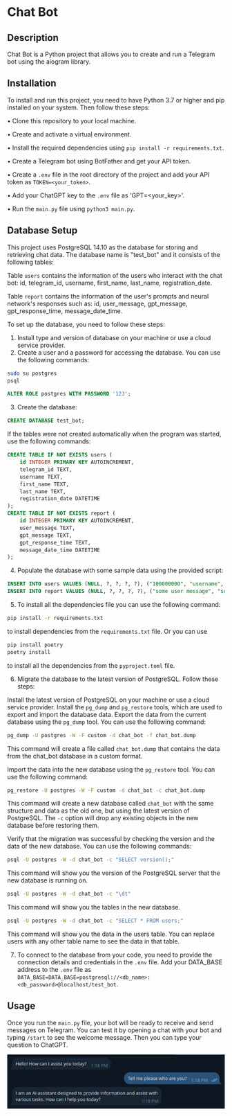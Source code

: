 # Chat Bot

## Description

Chat Bot is a Python project that allows you to create and run a Telegram bot using the aiogram library. 

## Installation

To install and run this project, you need to have Python 3.7 or higher and pip installed on your system. Then follow these steps:

• Clone this repository to your local machine.

• Create and activate a virtual environment.

• Install the required dependencies using `pip install -r requirements.txt`.

• Create a Telegram bot using BotFather and get your API token.

• Create a `.env` file in the root directory of the project and add your API token as `TOKEN=<your_token>`.

• Add your ChatGPT key to the `.env` file as 'GPT=<your_key>'.

• Run the `main.py` file using `python3 main.py`.


## Database Setup
This project uses PostgreSQL 14.10 as the database for storing and retrieving chat data. The database name is "test_bot" and it consists of the following tables:

Table `users` contains the information of the users who interact with the chat bot: id, telegram_id, username, first_name, last_name, registration_date.

Table `report` contains the information of the user's prompts and neural network's responses such as: id, user_message, gpt_message, gpt_response_time, message_date_time.

To set up the database, you need to follow these steps:

1. Install type and version of database on your machine or use a cloud service provider.
2. Create a user and a password for accessing the database. You can use the following commands: 
```bash
sudo su postgres
psql
```
```sql
ALTER ROLE postgres WITH PASSWORD '123';
```
3. Create the database:
```sql
CREATE DATABASE test_bot;
```
If the tables were not created automatically when the program was started, use the following commands:
```sql
CREATE TABLE IF NOT EXISTS users (
    id INTEGER PRIMARY KEY AUTOINCREMENT,
    telegram_id TEXT,
    username TEXT,
    first_name TEXT,
    last_name TEXT,
    registration_date DATETIME
);
CREATE TABLE IF NOT EXISTS report (
    id INTEGER PRIMARY KEY AUTOINCREMENT,
    user_message TEXT,
    gpt_message TEXT,
    gpt_response_time TEXT,
    message_date_time DATETIME
);
```
4. Populate the database with some sample data using the provided script:
```sql
INSERT INTO users VALUES (NULL, ?, ?, ?, ?), ("100000000", "username", "first_name", "last_name", "2024-01-02 11:22:33.445566");
INSERT INTO report VALUES (NULL, ?, ?, ?, ?), ("some user message", "some gpt response", "0:00:04.050607", "2024-01-02 12:34:56.778899");
```
5. To install all the dependencies file you can use the following command: 
```bash
pip install -r requirements.txt
```
to install dependencies from the `requirements.txt` file. Or you can use 
```bash
pip install poetry
poetry install
```
to install all the dependencies from the `pyproject.toml` file.

6. Migrate the database to the latest version of PostgreSQL. Follow these steps:

Install the latest version of PostgreSQL on your machine or use a cloud service provider. 
Install the `pg_dump` and `pg_restore` tools, which are used to export and import the database data.
Export the data from the current database using the `pg_dump` tool. You can use the following command:
```bash
pg_dump -U postgres -W -F custom -d chat_bot -f chat_bot.dump
```
This command will create a file called `chat_bot.dump` that contains the data from the chat_bot database in a custom format.

Import the data into the new database using the `pg_restore` tool. You can use the following command:
```bash
pg_restore -U postgres -W -F custom -d chat_bot -c chat_bot.dump
```
This command will create a new database called `chat_bot` with the same structure and data as the old one, but using the latest version of PostgreSQL. The `-c` option will drop any existing objects in the new database before restoring them.

Verify that the migration was successful by checking the version and the data of the new database. You can use the following commands:
```bash
psql -U postgres -W -d chat_bot -c "SELECT version();"
```
This command will show you the version of the PostgreSQL server that the new database is running on.
```bash
psql -U postgres -W -d chat_bot -c "\dt"
```
This command will show you the tables in the new database.
```bash
psql -U postgres -W -d chat_bot -c "SELECT * FROM users;"
```
This command will show you the data in the users table. You can replace users with any other table name to see the data in that table.

7. To connect to the database from your code, you need to provide the connection details and credentials in the `.env` file. 
Add your DATA_BASE address to the `.env` file as `DATA_BASE=DATA_BASE=postgresql://<db_name>:<db_passward>@localhost/test_bot`.

## Usage

Once you run the `main.py` file, your bot will be ready to receive and send messages on Telegram. You can test it by opening a chat with your bot and typing `/start` to see the welcome message. Then you can type your question to ChatGPT.

![chat_bot](https://raw.githubusercontent.com/antonovmike/chat_bot/main/screenshot.png)
